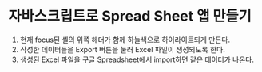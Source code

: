 # 자바스크립트로 Spread Sheet 앱 만들기
1. 현재 focus된 셀의 위쪽 헤더가 함께 하늘색으로 하이라이트되게 만든다.
2. 작성한 데이터들을 Export 버튼을 눌러 Excel 파일이 생성되도록 한다.
3. 생성된 Excel 파일을 구글 Spreadsheet에서 import하면 같은 데이터가 나온다. 
